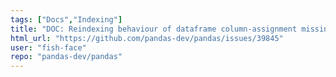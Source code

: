 ```yaml
---
tags: ["Docs","Indexing"]
title: "DOC: Reindexing behaviour of dataframe column-assignment missing"
html_url: "https://github.com/pandas-dev/pandas/issues/39845"
user: "fish-face"
repo: "pandas-dev/pandas"
---
```


